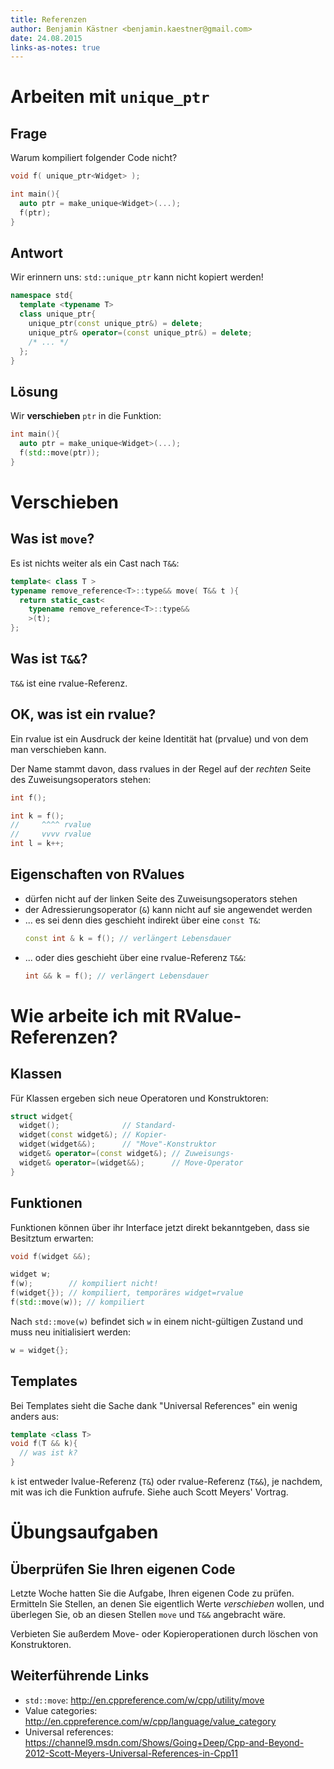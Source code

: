 ```yaml
---
title: Referenzen
author: Benjamin Kästner <benjamin.kaestner@gmail.com>
date: 24.08.2015
links-as-notes: true
---
```

# Arbeiten mit `unique_ptr`

## Frage

Warum kompiliert folgender Code nicht?

``` cpp
void f( unique_ptr<Widget> );

int main(){
  auto ptr = make_unique<Widget>(...);
  f(ptr);
}
```

## Antwort
Wir erinnern uns: `std::unique_ptr` kann nicht kopiert werden!

```cpp
namespace std{
  template <typename T>
  class unique_ptr{
    unique_ptr(const unique_ptr&) = delete;
    unique_ptr& operator=(const unique_ptr&) = delete;
    /* ... */
  };
}
```

## Lösung
Wir __verschieben__ `ptr` in die Funktion:

```cpp
int main(){
  auto ptr = make_unique<Widget>(...);
  f(std::move(ptr));
}
```

# Verschieben

## Was ist `move`?

Es ist nichts weiter als ein Cast nach `T&&`:

```cpp
template< class T >
typename remove_reference<T>::type&& move( T&& t ){
  return static_cast<
    typename remove_reference<T>::type&&
    >(t);
};
```

## Was ist `T&&`?

`T&&` ist eine rvalue-Referenz.

## OK, was ist ein rvalue?
Ein rvalue ist ein Ausdruck der keine Identität hat (prvalue) und von
dem man verschieben kann.

Der Name stammt davon, dass rvalues in der Regel auf der
_rechten_ Seite des Zuweisungsoperators stehen:

```cpp
int f();

int k = f();
//     ^^^^ rvalue
//     vvvv rvalue
int l = k++;
```

## Eigenschaften von RValues
- dürfen nicht auf der linken Seite des Zuweisungsoperators stehen
- der Adressierungsoperator (`&`) kann nicht auf sie angewendet werden
- ... es sei denn dies geschieht indirekt über eine `const T&`:
    ```cpp
    const int & k = f(); // verlängert Lebensdauer
    ```
- ... oder dies geschieht über eine rvalue-Referenz `T&&`:
    ```cpp
    int && k = f(); // verlängert Lebensdauer
    ```

# Wie arbeite ich mit RValue-Referenzen?

## Klassen
Für Klassen ergeben sich neue Operatoren und Konstruktoren:

```cpp
struct widget{
  widget();              // Standard-
  widget(const widget&); // Kopier-
  widget(widget&&);      // "Move"-Konstruktor
  widget& operator=(const widget&); // Zuweisungs-
  widget& operator=(widget&&);      // Move-Operator
}
```

## Funktionen
Funktionen können über ihr Interface jetzt direkt bekanntgeben, dass
sie Besitztum erwarten:

```cpp
void f(widget &&);

widget w;
f(w);        // kompiliert nicht!
f(widget{}); // kompiliert, temporäres widget=rvalue
f(std::move(w)); // kompiliert
```
Nach `std::move(w)` befindet sich `w` in einem nicht-gültigen Zustand
und muss neu initialisiert werden:

```cpp
w = widget{};
```

## Templates
Bei Templates sieht die Sache dank "Universal References" ein wenig
anders aus:

```cpp
template <class T>
void f(T && k){
  // was ist k?
}
```
`k` ist entweder lvalue-Referenz (`T&`) oder rvalue-Referenz (`T&&`),
je nachdem, mit was ich die Funktion aufrufe. Siehe auch Scott Meyers'
Vortrag.

# Übungsaufgaben
## Überprüfen Sie Ihren eigenen Code
Letzte Woche hatten Sie die Aufgabe, Ihren eigenen Code zu prüfen.
Ermitteln Sie Stellen, an denen Sie eigentlich Werte _verschieben_
wollen, und überlegen Sie, ob an diesen Stellen `move` und `T&&`
angebracht wäre.

Verbieten Sie außerdem Move- oder Kopieroperationen durch löschen von
Konstruktoren.

## Weiterführende Links

- `std::move`: http://en.cppreference.com/w/cpp/utility/move
- Value categories: http://en.cppreference.com/w/cpp/language/value_category
- Universal references: https://channel9.msdn.com/Shows/Going+Deep/Cpp-and-Beyond-2012-Scott-Meyers-Universal-References-in-Cpp11
